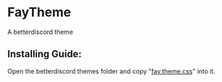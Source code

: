 # FayTheme
 A betterdiscord theme

## Installing Guide:
 Open the betterdiscord themes folder and copy "[fay.theme.css](https://github.com/fayn2009/BetterDS-theme/blob/main/fay.theme.css)" into it.

